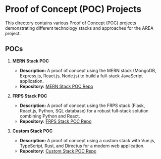 # Proof of Concept (POC) Projects

This directory contains various Proof of Concept (POC) projects demonstrating different technology stacks and approaches for the AREA project.

## POCs

1. **MERN Stack POC**
   - **Description:** A proof of concept using the MERN stack (MongoDB, Express.js, React.js, Node.js) to build a full-stack JavaScript application.
   - **Repository:** [MERN Stack POC Repo](https://github.com/EPITECH-ESPEEN/POC/tree/main/EspeenStack)

2. **FRPS Stack POC**
   - **Description:** A proof of concept using the FRPS stack (Flask, React.js, Python, SQL database) for a robust full-stack solution combining Python and React.
   - **Repository:** [FRPS Stack POC Repo](https://github.com/EPITECH-ESPEEN/POC/tree/main/FRPS)

3. **Custom Stack POC**
   - **Description:** A proof of concept using a custom stack with Vue.js, TypeScript, Rust, and Directus for a modern web application.
   - **Repository:** [Custom Stack POC Repo](https://github.com/EPITECH-ESPEEN/POC/tree/main/MERN)
